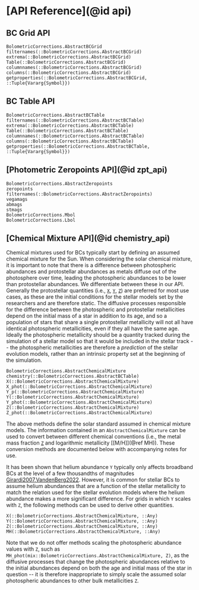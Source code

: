# [API Reference](@id api)

## BC Grid API
```@docs
BolometricCorrections.AbstractBCGrid
filternames(::BolometricCorrections.AbstractBCGrid)
extrema(::BolometricCorrections.AbstractBCGrid)
Table(::BolometricCorrections.AbstractBCGrid)
columnnames(::BolometricCorrections.AbstractBCGrid)
columns(::BolometricCorrections.AbstractBCGrid)
getproperties(::BolometricCorrections.AbstractBCGrid, ::Tuple{Vararg{Symbol}})
```

## BC Table API
```@docs
BolometricCorrections.AbstractBCTable
filternames(::BolometricCorrections.AbstractBCTable)
extrema(::BolometricCorrections.AbstractBCTable)
Table(::BolometricCorrections.AbstractBCTable)
columnnames(::BolometricCorrections.AbstractBCTable)
columns(::BolometricCorrections.AbstractBCTable)
getproperties(::BolometricCorrections.AbstractBCTable, ::Tuple{Vararg{Symbol}})
```

## [Photometric Zeropoints API](@id zpt_api)
```@docs
BolometricCorrections.AbstractZeropoints
zeropoints
filternames(::BolometricCorrections.AbstractZeropoints)
vegamags
abmags
stmags
BolometricCorrections.Mbol
BolometricCorrections.Lbol
```

## [Chemical Mixture API](@id chemistry_api)
Chemical mixtures used for BCs typically start by defining an assumed chemical mixture for the Sun. When considering the solar chemical mixture, it is important to note that there is a difference between photospheric abundances and protostellar abundances as metals diffuse out of the photosphere over time, leading the photospheric abundances to be lower than protostellar abundances. We differentiate between these in our API. Generally the protostellar quantities (i.e., [`X`](@ref), [`Y`](@ref), [`Z`](@ref)) are preferred for most use cases, as these are the initial conditions for the stellar models set by the researchers and are therefore static. The diffusive processes responsible for the difference between the photospheric and protostellar metallicities depend on the initial mass of a star in addition to its age, and so a population of stars that share a single protostellar metallicity will not all have identical photospheric metallicities, even if they all have the same age. Ideally the photospheric metallicity should be a quantity tracked during the simulation of a stellar model so that it would be included in the stellar track -- the photospheric metallicities are therefore a *prediction* of the stellar evolution models, rather than an intrinsic property set at the beginning of the simulation.

```@docs
BolometricCorrections.AbstractChemicalMixture
chemistry(::BolometricCorrections.AbstractBCTable)
X(::BolometricCorrections.AbstractChemicalMixture)
X_phot(::BolometricCorrections.AbstractChemicalMixture)
Y_p(::BolometricCorrections.AbstractChemicalMixture)
Y(::BolometricCorrections.AbstractChemicalMixture)
Y_phot(::BolometricCorrections.AbstractChemicalMixture)
Z(::BolometricCorrections.AbstractChemicalMixture)
Z_phot(::BolometricCorrections.AbstractChemicalMixture)
```

The above methods define the solar standard assumed in chemical mixture models. The information contained in an `AbstractChemicalMixture` can be used to convert between different chemical conventions (i.e., the metal mass fraction [`Z`](@ref) and logarithmic metallicity [\[M/H\]](@ref MH)). These conversion methods are documented below with accompanying notes for use. 

It has been shown that helium abundance ``Y`` typically only affects broadband BCs at the level of a few thousandths of magnitudes [Girardi2007,VandenBerg2022](@cite). However, it is common for stellar BCs to assume helium abundances that are a function of the stellar metallicity to match the relation used for the stellar evolution models where the helium abundance makes a more significant difference. For grids in which ``Y`` scales with ``Z``, the following methods can be used to derive other quantities.

```@docs
X(::BolometricCorrections.AbstractChemicalMixture, ::Any)
Y(::BolometricCorrections.AbstractChemicalMixture, ::Any)
Z(::BolometricCorrections.AbstractChemicalMixture, ::Any)
MH(::BolometricCorrections.AbstractChemicalMixture, ::Any)
```

Note that we do not offer methods scaling the photospheric abundance values with ``Z``, such as `MH_phot(mix::BolometricCorrections.AbstractChemicalMixture, Z)`, as the diffusive processes that change the photospheric abundances relative to the initial abundances depend on both the age and initial mass of the star in question -- it is therefore inappropriate to simply scale the assumed solar photospheric abundances to other bulk metallicities ``Z``.